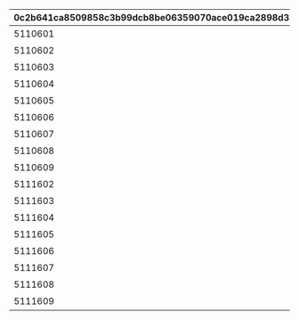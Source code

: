 |0c2b641ca8509858c3b99dcb8be06359070ace019ca2898d3d4d7dcd3ff769fe|f2a4a5734898cdcbb9d55468fce64df0faab54e4aa07e65915985c7213065ed2|0adfceb39efd94155e4135cffdafe7dab9a0a7465eb29c2a13519a2258f894fe|6186611f6a4e214df6f52d05e7d210c5639b7772ca487887e6bb0b3e9277fc97|f145387ee4dccb8c185b8d57e37d7ffd173bc89e0d8d589b2dfd458c8a15778d|f0174c12d2c1fb620ac2b3255b95040168290eba1c2bae49d3561fe60fef5641|6c5046ce622faecf2ef88a46020a78859ca7c8f4358840afaf58969de155b70f|7f4c591ca9aa43e22c5cdd827569023c0cda200d8965cd70d4f926d7c46d83e6|453b5c46fa8116af849f360d8b96336f1cf3871cb42c6065b2619a4ce10ead17|e8d43732fa8fbb9d7b7b347d864b4abae9bbb29290cb1aa8fabb89475648943f|
| --- | --- | --- | --- | --- | --- | --- | --- | --- | --- |
|5110601|10110|オープニング|懐かしき過去の結晶|0|0|10138104|0|0|0|
|5110602|10110|オクトーの追想　その1|リーダーはどっちだ！|1|0|10138104|8|91002|30|
|5110603|10110|オクトーの追想　その2|勝ちたい理由|1|0|10138105|8|91002|30|
|5110604|10110|クリスティーナの追想　その1|聞き上手な誓約女君|1|0|10138108|8|91002|30|
|5110605|10110|ダイゴの追想　その1|秘めたる本当の実力……？|1|0|10138109|8|91002|30|
|5110606|10110|ラビリスタの追想　その1|友と書いてライバルと読む|1|0|10138110|8|91002|30|
|5110607|10110|マサキの追想|悪と正義の高笑い|1|0|10138112|8|91002|30|
|5110608|10110|ラジラジの追想　その1|プリンセスナイトとは|1|0|10138113|8|91002|30|
|5110609|10110|オクトーの追想　その3|まだ見ぬ日々に想い馳せて|1|0|10138114|8|91002|30|
|5111602|10111|ラジラジの追想　その2|跳躍王のお仕置き|1|0|10139103|8|91002|30|
|5111603|10111|クリスティーナの追想　その2|二人なら絶対だって|1|0|10139105|8|91002|30|
|5111604|10111|ダイゴの追想　その2|虎の尾を踏む|1|0|10139108|8|91002|30|
|5111605|10111|ラビリスタの追想　その2|一番怪しい七冠は誰だ|1|0|10139109|8|91002|30|
|5111606|10111|ネネカの追想|簡単すぎる問題|1|0|10139110|8|91002|30|
|5111607|10111|オクトーの追想　その4|魔物使いは語る|1|0|10139113|8|91002|30|
|5111608|10111|オクトーの追想　その5|悪党たちの目指す未来|1|0|10139113|8|91002|30|
|5111609|10111|エンディング|過去を超える思い出を|0|1|0|16|9000222|1|